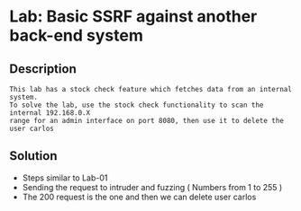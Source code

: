 # Lab: Basic SSRF against another back-end system

## Description
```
This lab has a stock check feature which fetches data from an internal system.
To solve the lab, use the stock check functionality to scan the internal 192.168.0.X 
range for an admin interface on port 8080, then use it to delete the user carlos
```
## Solution
* Steps similar to Lab-01
* Sending the request to intruder and fuzzing ( Numbers from 1 to 255 )
* The 200 request is the one and then we can delete user carlos
